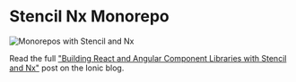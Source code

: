 # Stencil Nx Monorepo

<img src="https://blog.ionicframework.com/wp-content/uploads/2022/03/stencilMR-feature-image.png" alt="Monorepos with Stencil and Nx" />

Read the full ["Building React and Angular Component Libraries with Stencil and Nx"](https://ionicframework.com/blog/how-to-use-storybook-with-stencil/) post on the Ionic blog. 
